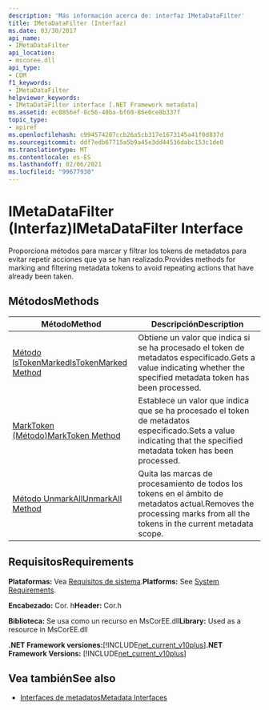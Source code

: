```yaml
---
description: 'Más información acerca de: interfaz IMetaDataFilter'
title: IMetaDataFilter (Interfaz)
ms.date: 03/30/2017
api_name:
- IMetaDataFilter
api_location:
- mscoree.dll
api_type:
- COM
f1_keywords:
- IMetaDataFilter
helpviewer_keywords:
- IMetaDataFilter interface [.NET Framework metadata]
ms.assetid: ec0856ef-8c56-40ba-bf60-86e0ce8b337f
topic_type:
- apiref
ms.openlocfilehash: c994574207ccb26a5cb317e1673145a41f0d837d
ms.sourcegitcommit: ddf7edb67715a5b9a45e3dd44536dabc153c1de0
ms.translationtype: MT
ms.contentlocale: es-ES
ms.lasthandoff: 02/06/2021
ms.locfileid: "99677930"
---
```

# <a name="imetadatafilter-interface"></a><span data-ttu-id="b06e4-103">IMetaDataFilter (Interfaz)</span><span class="sxs-lookup"><span data-stu-id="b06e4-103">IMetaDataFilter Interface</span></span>

<span data-ttu-id="b06e4-104">Proporciona métodos para marcar y filtrar los tokens de metadatos para evitar repetir acciones que ya se han realizado.</span><span class="sxs-lookup"><span data-stu-id="b06e4-104">Provides methods for marking and filtering metadata tokens to avoid repeating actions that have already been taken.</span></span>  
  
## <a name="methods"></a><span data-ttu-id="b06e4-105">Métodos</span><span class="sxs-lookup"><span data-stu-id="b06e4-105">Methods</span></span>  
  
|<span data-ttu-id="b06e4-106">Método</span><span class="sxs-lookup"><span data-stu-id="b06e4-106">Method</span></span>|<span data-ttu-id="b06e4-107">Descripción</span><span class="sxs-lookup"><span data-stu-id="b06e4-107">Description</span></span>|  
|------------|-----------------|  
|[<span data-ttu-id="b06e4-108">Método IsTokenMarked</span><span class="sxs-lookup"><span data-stu-id="b06e4-108">IsTokenMarked Method</span></span>](imetadatafilter-istokenmarked-method.md)|<span data-ttu-id="b06e4-109">Obtiene un valor que indica si se ha procesado el token de metadatos especificado.</span><span class="sxs-lookup"><span data-stu-id="b06e4-109">Gets a value indicating whether the specified metadata token has been processed.</span></span>|  
|[<span data-ttu-id="b06e4-110">MarkToken (Método)</span><span class="sxs-lookup"><span data-stu-id="b06e4-110">MarkToken Method</span></span>](imetadatafilter-marktoken-method.md)|<span data-ttu-id="b06e4-111">Establece un valor que indica que se ha procesado el token de metadatos especificado.</span><span class="sxs-lookup"><span data-stu-id="b06e4-111">Sets a value indicating that the specified metadata token has been processed.</span></span>|  
|[<span data-ttu-id="b06e4-112">Método UnmarkAll</span><span class="sxs-lookup"><span data-stu-id="b06e4-112">UnmarkAll Method</span></span>](imetadatafilter-unmarkall-method.md)|<span data-ttu-id="b06e4-113">Quita las marcas de procesamiento de todos los tokens en el ámbito de metadatos actual.</span><span class="sxs-lookup"><span data-stu-id="b06e4-113">Removes the processing marks from all the tokens in the current metadata scope.</span></span>|  
  
## <a name="requirements"></a><span data-ttu-id="b06e4-114">Requisitos</span><span class="sxs-lookup"><span data-stu-id="b06e4-114">Requirements</span></span>  

 <span data-ttu-id="b06e4-115">**Plataformas:** Vea [Requisitos de sistema](../../get-started/system-requirements.md).</span><span class="sxs-lookup"><span data-stu-id="b06e4-115">**Platforms:** See [System Requirements](../../get-started/system-requirements.md).</span></span>  
  
 <span data-ttu-id="b06e4-116">**Encabezado:** Cor. h</span><span class="sxs-lookup"><span data-stu-id="b06e4-116">**Header:** Cor.h</span></span>  
  
 <span data-ttu-id="b06e4-117">**Biblioteca:** Se usa como un recurso en MsCorEE.dll</span><span class="sxs-lookup"><span data-stu-id="b06e4-117">**Library:** Used as a resource in MsCorEE.dll</span></span>  
  
 <span data-ttu-id="b06e4-118">**.NET Framework versiones:**[!INCLUDE[net_current_v10plus](../../../../includes/net-current-v10plus-md.md)]</span><span class="sxs-lookup"><span data-stu-id="b06e4-118">**.NET Framework Versions:** [!INCLUDE[net_current_v10plus](../../../../includes/net-current-v10plus-md.md)]</span></span>  
  
## <a name="see-also"></a><span data-ttu-id="b06e4-119">Vea también</span><span class="sxs-lookup"><span data-stu-id="b06e4-119">See also</span></span>

- [<span data-ttu-id="b06e4-120">Interfaces de metadatos</span><span class="sxs-lookup"><span data-stu-id="b06e4-120">Metadata Interfaces</span></span>](metadata-interfaces.md)

